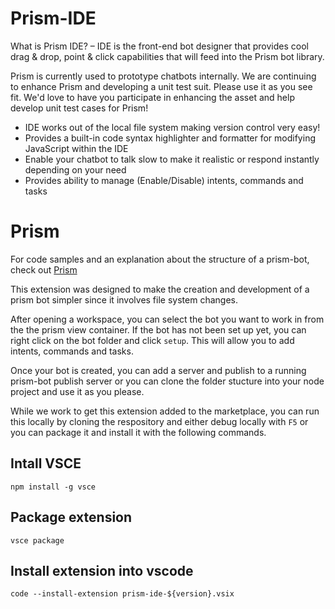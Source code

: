 # Prism-IDE
What is Prism IDE? – IDE is the front-end bot designer that provides cool drag & drop, point & click capabilities that will feed into the Prism bot library.

Prism is currently used to prototype chatbots internally. We are continuing to enhance Prism and developing a unit test suit. Please use it as you see fit. We'd love to have you participate in enhancing the asset and help develop unit test cases for Prism!

-	IDE works out of the local file system making version control very easy!
-	Provides a built-in code syntax highlighter and formatter for modifying JavaScript within the IDE
-	Enable your chatbot to talk slow to make it realistic or respond instantly depending on your need
-	Provides ability to manage (Enable/Disable) intents, commands and tasks

# Prism

For code samples and an explanation about the structure of a prism-bot, check out [Prism](https://github.com/nationwide-labs/prism)

This extension was designed to make the creation and development of a prism bot simpler since it involves file system changes.

After opening a workspace, you can select the bot you want to work in from the the prism view container. If the bot has not been set up yet, you can right click on the bot folder and click `setup`. This will allow you to add intents, commands and tasks.

Once your bot is created, you can add a server and publish to a running prism-bot publish server or you can clone the folder stucture into your node project and use it as you please.

While we work to get this extension added to the marketplace, you can run this locally by cloning the respository and either debug locally with `F5` or you can package it and install it with the following commands.

## Intall VSCE 
`npm install -g vsce`

## Package extension
`vsce package`

## Install extension into vscode
`code --install-extension prism-ide-${version}.vsix`

